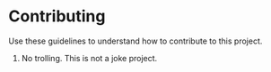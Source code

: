 # Contributing

Use these guidelines to understand how to contribute to this project.
1. No trolling.  This is not a joke project.
